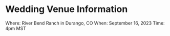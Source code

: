 # Wedding Venue Information

Where: River Bend Ranch in Durango, CO
When: September 16, 2023
Time: 4pm MST

